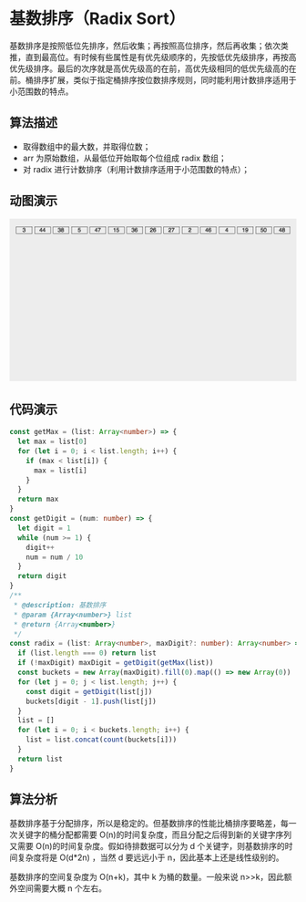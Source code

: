# 基数排序（Radix Sort）

基数排序是按照低位先排序，然后收集；再按照高位排序，然后再收集；依次类推，直到最高位。有时候有些属性是有优先级顺序的，先按低优先级排序，再按高优先级排序。最后的次序就是高优先级高的在前，高优先级相同的低优先级高的在前。桶排序扩展，类似于指定桶排序按位数排序规则，同时能利用计数排序适用于小范围数的特点。

## 算法描述

- 取得数组中的最大数，并取得位数；
- arr 为原始数组，从最低位开始取每个位组成 radix 数组；
- 对 radix 进行计数排序（利用计数排序适用于小范围数的特点）；

## 动图演示

![基数排序](../../../../assets/ranuts/sort/radix.gif)

## 代码演示

```ts
const getMax = (list: Array<number>) => {
  let max = list[0]
  for (let i = 0; i < list.length; i++) {
    if (max < list[i]) {
      max = list[i]
    }
  }
  return max
}
const getDigit = (num: number) => {
  let digit = 1
  while (num >= 1) {
    digit++
    num = num / 10
  }
  return digit
}
/**
 * @description: 基数排序
 * @param {Array<number>} list
 * @return {Array<number>}
 */
const radix = (list: Array<number>, maxDigit?: number): Array<number> => {
  if (list.length === 0) return list
  if (!maxDigit) maxDigit = getDigit(getMax(list))
  const buckets = new Array(maxDigit).fill(0).map(() => new Array(0))
  for (let j = 0; j < list.length; j++) {
    const digit = getDigit(list[j])
    buckets[digit - 1].push(list[j])
  }
  list = []
  for (let i = 0; i < buckets.length; i++) {
    list = list.concat(count(buckets[i]))
  }
  return list
}
```

## 算法分析

基数排序基于分配排序，所以是稳定的。但基数排序的性能比桶排序要略差，每一次关键字的桶分配都需要 O(n)的时间复杂度，而且分配之后得到新的关键字序列又需要 O(n)的时间复杂度。假如待排数据可以分为 d 个关键字，则基数排序的时间复杂度将是 O(d\*2n) ，当然 d 要远远小于 n，因此基本上还是线性级别的。

基数排序的空间复杂度为 O(n+k)，其中 k 为桶的数量。一般来说 n>>k，因此额外空间需要大概 n 个左右。
